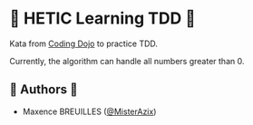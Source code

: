 # 🧪 HETIC Learning TDD 🧪

Kata from [Coding Dojo](https://codingdojo.org/kata/RomanNumerals/) to practice TDD.

Currently, the algorithm can handle all numbers greater than 0.

## 👤️ Authors 👤

- Maxence BREUILLES ([@MisterAzix](https://github.com/MisterAzix))<br />
